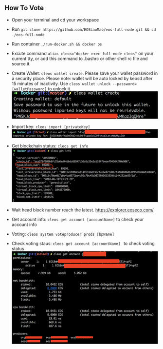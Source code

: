 ## How To Vote
* Open your terminal and cd your workspace

* Run `git clone https://github.com/EOSLaoMao/eos-full-node.git && cd ./eos-full-node`

* Run container `./run-docker.sh && docker ps`

* Excute command `alias cleos="docker exec full-node cleos"` on your current tty, or add this command to .bashrc or other shell rc file and source it.

* Create Wallet: `cleos wallet create`. Please save your wallet password in a security place. Please note: wallet will be auto locked by keosd after 15 minutes of inactivity. Use `cleos wallet unlock --password=[walletPassword]` to unlock it.
![](./images/00-createwallet.png)

* Import key: `cleos import [privateKey]`
![](./images/01-importkey.png)

* Get blockchain status: `cleos get info` 
![](./images/02-getchaininfo.png)

* Wait head block number reach the latest. https://explorer.eoseco.com/

* Get account info: `cleos get account [accountName]` to check your account info 
 
* Voting: `cleos system voteproducer prods [bpName]`

* Check voting staus: `cleos get account [accountName] ` to check voting status
![](./images/03-votinginfo.png)

